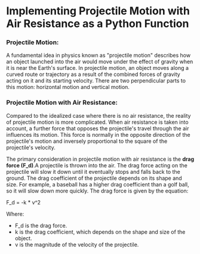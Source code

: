 # Implementing Projectile Motion with Air Resistance as a Python Function

### Projectile Motion:
A fundamental idea in physics known as "projectile motion" describes how an object launched into the air would move under the effect of gravity when it is near the Earth's surface. In projectile motion, an object moves along a curved route or trajectory as a result of the combined forces of gravity acting on it and its starting velocity. There are two perpendicular parts to this motion: horizontal motion and vertical motion.

### Projectile Motion with Air Resistance:
Compared to the idealized case where there is no air resistance, the reality of projectile motion is more complicated. When air resistance is taken into account, a further force that opposes the projectile's travel through the air influences its motion. This force is normally in the opposite direction of the projectile's motion and inversely proportional to the square of the projectile's velocity.

The primary consideration in projectile motion with air resistance is the **drag force (F_d)**.A projectile is thrown into the air. The drag force acting on the projectile will slow it down until it eventually stops and falls back to the ground. The drag coefficient of the projectile depends on its shape and size. For example, a baseball has a higher drag coefficient than a golf ball, so it will slow down more quickly. 
The drag force is given by the equation:

F_d = -k * v^2

Where:

- F_d is the drag force.
- k is the drag coefficient, which depends on the shape and size of the object.
- v is the magnitude of the velocity of the projectile.




